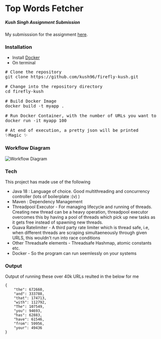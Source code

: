 # Top Words Fetcher
##### Kush Singh Assignment Submission
My submisssion for the assignment [here](https://docs.google.com/document/d/1GdLjenD201pNl3LOmvaBM0a56DIIEC88fBd3kimBPrQ/edit?pli=1).
### Installation

- Install [Docker](https://www.docker.com/get-started/)
- On terminal
<pre>
# Clone the repository
git clone https://github.com/kush96/firefly-kush.git

# Change into the repository directory
cd firefly-kush

# Build Docker Image
docker build -t myapp .

# Run Docker Container, with the number of URLs you want to process
docker run -it myapp 100

# At end of execution, a pretty json will be printed 
✨Magic ✨
</pre>

### Workflow Diagram

![Workflow Diagram](https://i.postimg.cc/XYSrS5LZ/Screenshot-2024-01-17-at-12-21-16-AM.png)




### Tech

This project has made use of the following

- Java 18 : Language of choice. Good multithreading and concurrency controller (lots of boilerplate :(v) )
- Maven : Dependency Management
- Threadpool Executor - For managing lifecycle and running of threads. Creating new thread can be a heavy operation, threadpool executor overcomes this by having a pool of threads which pick up new tasks as it gets free instead of spawning new threads.
- Guava Ratelimiter - A third party rate limiter which is thread safe, i.e, when different threads are scraping simultaeneously through given URLS, this wouldn't run into race conditions
- Other Threadsafe elements - Threadsafe Hashmap, atomic constants etc.
- Docker - So the program can run seemlessly on your systems

### Output

Output of running these over 40k URLs reulted in the below for me
```
{
    "the": 672660,
    "and": 333788,
    "that": 174713,
    "with": 112792,
    "The": 107549,
    "you": 94693,
    "has": 62883,
    "have": 61546,
    "from": 59956,
    "your": 49436
}
```


